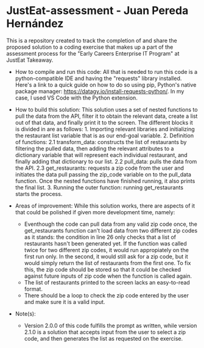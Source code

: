 # JustEat-assessment - Juan Pereda Hernández
This is a repository created to track the completion of and share the proposed solution to a coding exercise that makes up a part of the assessment process for the "Early Careers Enterprise IT Program" at JustEat Takeaway.

* How to compile and run this code:
   All that is needed to run this code is a python-compatible IDE and having the "requests" library installed. Here's a link to a quick guide on how to do so using pip, Python's native package manager: https://datagy.io/install-requests-python/.
   In my case, I used VS Code with the Python extension.

* How to build this solution:
   This solution uses a set of nested functions to pull the data from the API, filter it to obtain the relevant data, create a list out of that data, and finally print it to the screen. The different blocks it is divided in are as follows:
      1. Importing relevant libraries and initializing the restaurant list variable that is as our end-goal variable.
      2. Definition of functions:
         2.1 transform_data: constructs the list of restaurants by filtering the pulled data, then adding the relevant attributes to a dictionary variable that will represent each individual restaurant, and finally adding that dictionary to our list.
         2.2 pull_data: pulls the data from the API.
         2.3 get_restaurants: requests a zip code from the user and initiates the data pull passing the zip_code variable on to the pull_data function. Once the nested functions have finished running, it also prints the final list.
      3. Running the outer function: running get_restaurants starts the process.

* Areas of improvement:
  While this solution works, there are aspects of it that could be polished if given more development time, namely:
     - Eventhough the code can pull data from any valid zip code once, the get_restaurants function can't load data from two different zip codes as it stands: the condition in line 26 only checks that a list of restaurants hasn't been generated yet. If the function was called twice for two different zip codes, it would run appropiately on the first run only. In the second, it would still ask for a zip code, but it would simply return the list of restaurants from the first one. To fix this, the zip code should be stored so that it could be checked against future inputs of zip code when the function is called again.
     - The list of restaurants printed to the screen lacks an easy-to-read format.
     - There should be a loop to check the zip code entered by the user and make sure it is a valid input.

* Note(s):
   - Version 2.0.0 of this code fulfills the prompt as written, while version 2.1.0 is a solution that accepts input from the user to select a zip code, and then generates the list as requested on the exercise.
